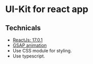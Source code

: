 # UI-Kit for react app

## Technicals

- [ReactJs: 17.0.1]("https://reactjs.org/")
- [GSAP animation]("https://greensock.com/react")
- Use CSS module for styling.
- Use typescript.
